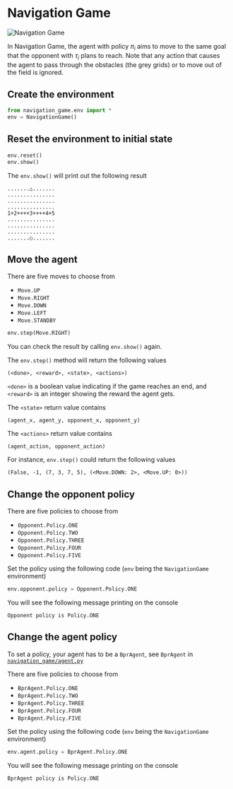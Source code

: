 # Navigation Game

![Navigation Game](https://hackmd.io/_uploads/ryloeQ9cn.png)

In Navigation Game, the agent with policy $\pi_i$ aims to move to the same goal that the opponent with $\tau_i$ plans to reach. Note that any action that causes the agent to pass through the obstacles (the grey grids) or to move out of the field is ignored.

## Create the environment

```python
from navigation_game.env import *
env = NavigationGame()
```

## Reset the environment to initial state

```python
env.reset()
env.show()
```

The `env.show()` will print out the following result

```
.......△.......
...............
...............
...............
1+2++++3++++4+5
...............
...............
...............
.......○.......
```

## Move the agent

There are five moves to choose from
- `Move.UP`
- `Move.RIGHT`
- `Move.DOWN`
- `Move.LEFT`
- `Move.STANDBY`

```python
env.step(Move.RIGHT)
```

You can check the result by calling `env.show()` again.

The `env.step()` method will return the following values

```
(<done>, <reward>, <state>, <actions>)
```

`<done>` is a boolean value indicating if the game reaches an end, and `<reward>` is an integer showing the reward the agent gets.

The `<state>` return value contains

```
(agent_x, agent_y, opponent_x, opponent_y)
```

The `<actions>` return value contains

```
(agent_action, opponent_action)
```

For instance, `env.step()` could return the following values

```
(False, -1, (7, 3, 7, 5), (<Move.DOWN: 2>, <Move.UP: 0>))
```

## Change the opponent policy

There are five policies to choose from
- `Opponent.Policy.ONE`
- `Opponent.Policy.TWO`
- `Opponent.Policy.THREE`
- `Opponent.Policy.FOUR`
- `Opponent.Policy.FIVE`

Set the policy using the following code (`env` being the `NavigationGame` environment)

```python
env.opponent.policy = Opponent.Policy.ONE
```

You will see the following message printing on the console

```
Opponent policy is Policy.ONE
```

## Change the agent policy

To set a policy, your agent has to be a `BprAgent`, see `BprAgent` in [`navigation_game/agent.py`](https://github.com/jerry871002/bayesian-strategy-inference/blob/master/src/navigation_game/agent.py)

There are five policies to choose from
- `BprAgent.Policy.ONE`
- `BprAgent.Policy.TWO`
- `BprAgent.Policy.THREE`
- `BprAgent.Policy.FOUR`
- `BprAgent.Policy.FIVE`

Set the policy using the following code (`env` being the `NavigationGame` environment)

```python
env.agent.policy = BprAgent.Policy.ONE
```

You will see the following message printing on the console

```
BprAgent policy is Policy.ONE
```
